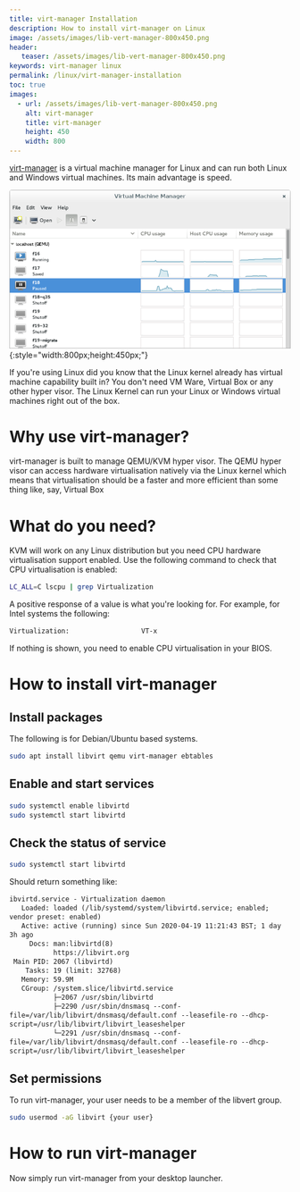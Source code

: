 ```yaml
---
title: virt-manager Installation
description: How to install virt-manager on Linux
image: /assets/images/lib-vert-manager-800x450.png
header:
   teaser: /assets/images/lib-vert-manager-800x450.png
keywords: virt-manager linux
permalink: /linux/virt-manager-installation
toc: true
images:
  - url: /assets/images/lib-vert-manager-800x450.png
    alt: virt-manager
    title: virt-manager
    height: 450
    width: 800
---
```


[virt-manager][1] is a virtual machine manager for Linux and can run both Linux and Windows virtual machines. Its main advantage is speed.

![virt-manager](/assets/images/lib-vert-manager-800x450.png){:style="width:800px;height:450px;"}

If you're using Linux did you know that the Linux kernel already has virtual machine capability built in? You don't need VM Ware, Virtual Box or any other hyper visor. The Linux Kernel can run your Linux or Windows virtual machines right out of the box.

# Why use virt-manager?
virt-manager is built to manage QEMU/KVM hyper visor. The QEMU hyper visor can access hardware virtualisation natively via the Linux kernel which means that virtualisation should be a faster and more efficient than some thing like, say, Virtual Box

# What do you need?
KVM will work on any Linux distribution but you need CPU hardware virtualisation support enabled. Use the following command to check that CPU virtualisation is enabled:

```bash
LC_ALL=C lscpu | grep Virtualization
```
A positive response of a value is what you're looking for. For example, for Intel systems the following:

```bash
Virtualization:                  VT-x
```
If nothing is shown, you need to enable CPU virtualisation in your BIOS.

# How to install virt-manager

## Install packages
The following is for Debian/Ubuntu based systems.

```bash
sudo apt install libvirt qemu virt-manager ebtables
```

## Enable and start services

```bash
sudo systemctl enable libvirtd
sudo systemctl start libvirtd
```

## Check the status of service
```bash
sudo systemctl start libvirtd
```

Should return something like:

```
ibvirtd.service - Virtualization daemon
   Loaded: loaded (/lib/systemd/system/libvirtd.service; enabled; vendor preset: enabled)
   Active: active (running) since Sun 2020-04-19 11:21:43 BST; 1 day 3h ago
     Docs: man:libvirtd(8)
           https://libvirt.org
 Main PID: 2067 (libvirtd)
    Tasks: 19 (limit: 32768)
   Memory: 59.9M
   CGroup: /system.slice/libvirtd.service
           ├─2067 /usr/sbin/libvirtd
           ├─2290 /usr/sbin/dnsmasq --conf-file=/var/lib/libvirt/dnsmasq/default.conf --leasefile-ro --dhcp-script=/usr/lib/libvirt/libvirt_leaseshelper
           └─2291 /usr/sbin/dnsmasq --conf-file=/var/lib/libvirt/dnsmasq/default.conf --leasefile-ro --dhcp-script=/usr/lib/libvirt/libvirt_leaseshelper
```

## Set permissions
To run virt-manager, your user needs to be a member of the libvert group.

```bash
sudo usermod -aG libvirt {your user}
```

# How to run virt-manager
Now simply run virt-manager from your desktop launcher.

[1]: https://virt-manager.org "virt-manager"
